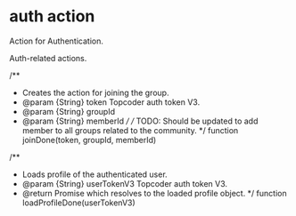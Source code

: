# auth action
Action for Authentication.

Auth-related actions.

/**
 * Creates the action for joining the group.
 * @param {String} token Topcoder auth token V3.
 * @param {String} groupId
 * @param {String} memberId
 */
/* TODO: Should be updated to add member to all groups related to the community.
 */
function joinDone(token, groupId, memberId)

/**
 * Loads profile of the authenticated user.
 * @param {String} userTokenV3 Topcoder auth token V3.
 * @return Promise which resolves to the loaded profile object.
 */
function loadProfileDone(userTokenV3)
